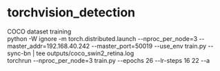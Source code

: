 # torchvision_detection

COCO dataset training  
python -W ignore -m torch.distributed.launch --nproc_per_node=3 --master_addr=192.168.40.242 --master_port=50019 --use_env train.py --sync-bn | tee outputs/coco_swin2_retina.log  
torchrun --nproc_per_node=3 train.py --epochs 26 --lr-steps 16 22 --a

